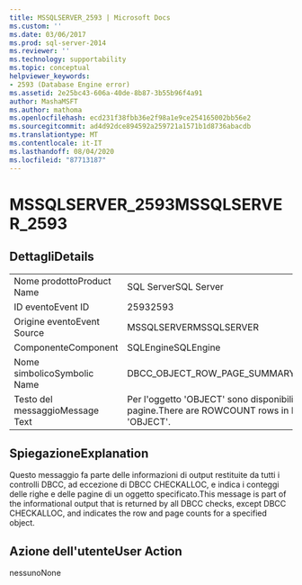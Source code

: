 ```yaml
---
title: MSSQLSERVER_2593 | Microsoft Docs
ms.custom: ''
ms.date: 03/06/2017
ms.prod: sql-server-2014
ms.reviewer: ''
ms.technology: supportability
ms.topic: conceptual
helpviewer_keywords:
- 2593 (Database Engine error)
ms.assetid: 2e25bc43-606a-40de-8b87-3b55b96f4a91
author: MashaMSFT
ms.author: mathoma
ms.openlocfilehash: ecd231f38fbb36e2f98a1e9ce254165002bb56e2
ms.sourcegitcommit: ad4d92dce894592a259721a1571b1d8736abacdb
ms.translationtype: MT
ms.contentlocale: it-IT
ms.lasthandoff: 08/04/2020
ms.locfileid: "87713187"
---
```

# <a name="mssqlserver_2593"></a><span data-ttu-id="7d876-102">MSSQLSERVER_2593</span><span class="sxs-lookup"><span data-stu-id="7d876-102">MSSQLSERVER_2593</span></span>
    
## <a name="details"></a><span data-ttu-id="7d876-103">Dettagli</span><span class="sxs-lookup"><span data-stu-id="7d876-103">Details</span></span>  
  
|||  
|-|-|  
|<span data-ttu-id="7d876-104">Nome prodotto</span><span class="sxs-lookup"><span data-stu-id="7d876-104">Product Name</span></span>|<span data-ttu-id="7d876-105">SQL Server</span><span class="sxs-lookup"><span data-stu-id="7d876-105">SQL Server</span></span>|  
|<span data-ttu-id="7d876-106">ID evento</span><span class="sxs-lookup"><span data-stu-id="7d876-106">Event ID</span></span>|<span data-ttu-id="7d876-107">2593</span><span class="sxs-lookup"><span data-stu-id="7d876-107">2593</span></span>|  
|<span data-ttu-id="7d876-108">Origine evento</span><span class="sxs-lookup"><span data-stu-id="7d876-108">Event Source</span></span>|<span data-ttu-id="7d876-109">MSSQLSERVER</span><span class="sxs-lookup"><span data-stu-id="7d876-109">MSSQLSERVER</span></span>|  
|<span data-ttu-id="7d876-110">Componente</span><span class="sxs-lookup"><span data-stu-id="7d876-110">Component</span></span>|<span data-ttu-id="7d876-111">SQLEngine</span><span class="sxs-lookup"><span data-stu-id="7d876-111">SQLEngine</span></span>|  
|<span data-ttu-id="7d876-112">Nome simbolico</span><span class="sxs-lookup"><span data-stu-id="7d876-112">Symbolic Name</span></span>|<span data-ttu-id="7d876-113">DBCC_OBJECT_ROW_PAGE_SUMMARY</span><span class="sxs-lookup"><span data-stu-id="7d876-113">DBCC_OBJECT_ROW_PAGE_SUMMARY</span></span>|  
|<span data-ttu-id="7d876-114">Testo del messaggio</span><span class="sxs-lookup"><span data-stu-id="7d876-114">Message Text</span></span>|<span data-ttu-id="7d876-115">Per l'oggetto 'OBJECT' sono disponibili ROWCOUNT righe in PAGECOUNT pagine.</span><span class="sxs-lookup"><span data-stu-id="7d876-115">There are ROWCOUNT rows in PAGECOUNT pages for object 'OBJECT'.</span></span>|  
  
## <a name="explanation"></a><span data-ttu-id="7d876-116">Spiegazione</span><span class="sxs-lookup"><span data-stu-id="7d876-116">Explanation</span></span>  
 <span data-ttu-id="7d876-117">Questo messaggio fa parte delle informazioni di output restituite da tutti i controlli DBCC, ad eccezione di DBCC CHECKALLOC, e indica i conteggi delle righe e delle pagine di un oggetto specificato.</span><span class="sxs-lookup"><span data-stu-id="7d876-117">This message is part of the informational output that is returned by all DBCC checks, except DBCC CHECKALLOC, and indicates the row and page counts for a specified object.</span></span>  
  
## <a name="user-action"></a><span data-ttu-id="7d876-118">Azione dell'utente</span><span class="sxs-lookup"><span data-stu-id="7d876-118">User Action</span></span>  
 <span data-ttu-id="7d876-119">nessuno</span><span class="sxs-lookup"><span data-stu-id="7d876-119">None</span></span>  
  
  
